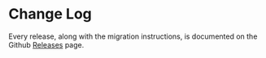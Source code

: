 # Change Log

Every release, along with the migration instructions, is documented on the Github [Releases](https://github.com/stoplightio/api-spec-converter/releases) page.
